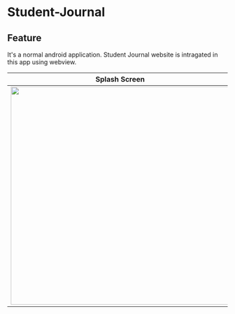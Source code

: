 # Student-Journal

Feature
-------------
It's a normal android application. Student Journal website is intragated in this app using webview.

Splash Screen | Main Activity | Menu Option
--------------|:--------------|:---------:|
<img src="https://user-images.githubusercontent.com/49723335/122823548-520ddb80-d301-11eb-9385-b342da3e2a48.jpg" height="500" /> | <img src="https://user-images.githubusercontent.com/49723335/122823592-60f48e00-d301-11eb-8387-fcd2f16918c0.jpg" height="500" /> | <img src="https://user-images.githubusercontent.com/49723335/122823607-681b9c00-d301-11eb-9302-ba38d9320a9c.jpg" height="500" /> ||
